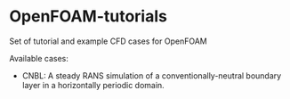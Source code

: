 # OpenFOAM-tutorials
Set of tutorial and example CFD cases for OpenFOAM

Available cases:
- CNBL: A steady RANS simulation of a conventionally-neutral boundary layer in a horizontally periodic domain.

